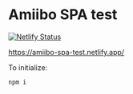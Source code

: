 # Amiibo SPA test

[![Netlify Status](https://api.netlify.com/api/v1/badges/3c20a80c-e152-4063-9142-5339069d604c/deploy-status)](https://app.netlify.com/sites/amiibo-spa-test/deploys)

https://amiibo-spa-test.netlify.app/

To initialize: 

```sh
npm i
```